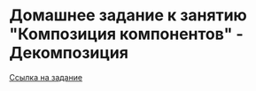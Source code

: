 # Домашнее задание к занятию "Композиция компонентов" - Декомпозиция

[Ссылка на задание ](https://github.com/netology-code/ra16-homeworks/tree/ra-51/composition/decomposition)